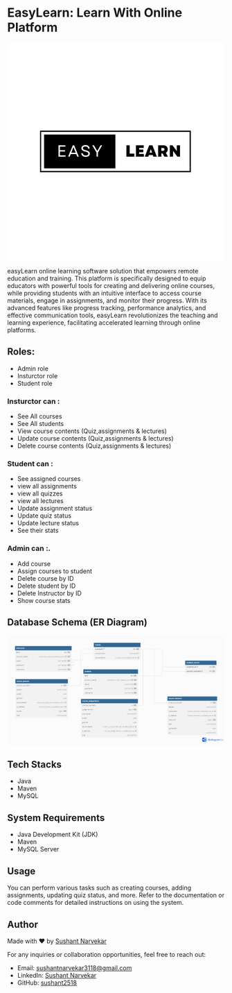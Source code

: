 
# EasyLearn:  Learn With Online Platform

 ![Database Schema](./logo/EASY%20LEARN.png)

easyLearn online learning software solution that empowers remote education and training. This platform is specifically designed to equip educators with powerful tools for creating and delivering online courses, while providing students with an intuitive interface to access course materials, engage in assignments, and monitor their progress. With its advanced features like progress tracking, performance analytics, and effective communication tools, easyLearn revolutionizes the teaching and learning experience, facilitating accelerated learning through online platforms.

## Roles:

- Admin role
- Insturctor role
- Student role 
### Insturctor can :
- See All courses
- See All students
- View course contents (Quiz,assignments & lectures)
- Update course contents (Quiz,assignments & lectures)
- Delete course contents (Quiz,assignments & lectures)
### Student can :
- See assigned courses
- view all assignments
- view all quizzes
- view all lectures
- Update assignment status
- Update quiz status
- Update lecture status
- See their stats 
### Admin can :.
- Add course
- Assign courses to student
- Delete course by ID
- Delete student by ID
- Delete Instructor by ID
- Show course stats 


## Database Schema (ER Diagram)

  ![Database Schema](./Images/database%20daigram.png)


## Tech Stacks 
- Java
- Maven
- MySQL

## System Requirements

- Java Development Kit (JDK)
- Maven
- MySQL Server
## Usage
You can perform various tasks such as creating courses, adding assignments, updating quiz status, and more. Refer to the documentation or code comments for detailed instructions on using the system.



## Author

Made with ❤️ by [Sushant Narvekar](https://github.com/anuragjatofficial)

For any inquiries or collaboration opportunities, feel free to reach out:

- Email: sushantnarvekar3118@gmail.com
- LinkedIn: [Sushant Narvekar](https://linkedin.com/in/sushant-narvekar-46172b192)
- GitHub: [sushant2518](https://github.com/Sushant2518)